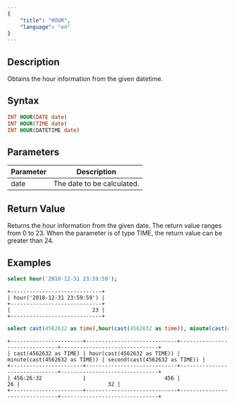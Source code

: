 ```yaml
---
{
    "title": "HOUR",
    "language": "en"
}
---
```


<!-- 
Licensed to the Apache Software Foundation (ASF) under one
or more contributor license agreements.  See the NOTICE file
distributed with this work for additional information
regarding copyright ownership.  The ASF licenses this file
to you under the Apache License, Version 2.0 (the
"License"); you may not use this file except in compliance
with the License.  You may obtain a copy of the License at

  http://www.apache.org/licenses/LICENSE-2.0

Unless required by applicable law or agreed to in writing,
software distributed under the License is distributed on an
"AS IS" BASIS, WITHOUT WARRANTIES OR CONDITIONS OF ANY
KIND, either express or implied.  See the License for the
specific language governing permissions and limitations
under the License.
-->

## Description

Obtains the hour information from the given datetime.

## Syntax

```sql
INT HOUR(DATE date)
INT HOUR(TIME date)
INT HOUR(DATETIME date)
```

## Parameters

| Parameter | Description |
| -- | -- |
| date | The date to be calculated. |

## Return Value

Returns the hour information from the given date. The return value ranges from 0 to 23. When the parameter is of type TIME, the return value can be greater than 24.

## Examples

```sql
select hour('2018-12-31 23:59:59');
```

```text
+-----------------------------+
| hour('2018-12-31 23:59:59') |
+-----------------------------+
|                          23 |
+-----------------------------+
```

```sql
select cast(4562632 as time),hour(cast(4562632 as time)), minute(cast(4562632 as time)),second(cast(4562632 as time));
```

```text
+-----------------------+-----------------------------+-------------------------------+-------------------------------+
| cast(4562632 as TIME) | hour(cast(4562632 as TIME)) | minute(cast(4562632 as TIME)) | second(cast(4562632 as TIME)) |
+-----------------------+-----------------------------+-------------------------------+-------------------------------+
| 456:26:32             |                         456 |                            26 |                            32 |
+-----------------------+-----------------------------+-------------------------------+-------------------------------+
```